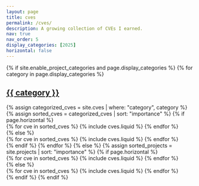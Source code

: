 ```yaml
---
layout: page
title: cves
permalink: /cves/
description: A growing collection of CVEs I earned.
nav: true
nav_order: 5
display_categories: [2025]
horizontal: false
---
```


<!-- pages/cves.md -->
<div class="projects">
    {% if site.enable_project_categories and page.display_categories %}
        <!-- Display categorized cves -->
        {% for category in page.display_categories %}
            <a id="{{ category }}" href=".#{{ category }}">
                <h2 class="category">{{ category }}</h2>
            </a>
            {% assign categorized_cves = site.cves | where: "category", category %}
            {% assign sorted_cves = categorized_cves | sort: "importance" %}
            <!-- Generate cards for each cve -->
            {% if page.horizontal %}
                <div class="container">
                    <div class="row row-cols-1 row-cols-md-2">
                        {% for cve in sorted_cves %}
                            {% include cves.liquid %}
                        {% endfor %}
                    </div>
                </div>
            {% else %}
                <div class="row row-cols-1 row-cols-md-3">
                    {% for cve in sorted_cves %}
                        {% include cves.liquid %}
                    {% endfor %}
                </div>
            {% endif %}
        {% endfor %}
    {% else %}
        <!-- Display projects without categories -->
        {% assign sorted_projects = site.projects | sort: "importance" %}
        <!-- Generate cards for each project -->
        {% if page.horizontal %}
            <div class="container">
                <div class="row row-cols-1 row-cols-md-2">
                    {% for cve in sorted_cves %}
                        {% include cves.liquid %}
                    {% endfor %}
                </div>
            </div>
        {% else %}
            <div class="row row-cols-1 row-cols-md-3">
                {% for cve in sorted_cves %}
                    {% include cves.liquid %}
                {% endfor %}
            </div>
        {% endif %}
    {% endif %}
</div>